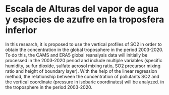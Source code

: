 # Escala de Alturas del vapor de agua y especies de azufre en la troposfera inferior 
In this research, it is proposed to use the vertical profiles of SO2 in order to obtain the concentration in the global troposphere in the period 2003-2020. To do this, the CAMS and ERA5 global reanalysis data will initially be processed in the 2003-2020 period and include multiple variables (specific humidity, sulfur dioxide, sulfate aerosol mixing ratio, SO2 precursor mixing ratio and height of boundary layer).  With the help of the linear regression method, the relationship between the concentration of pollutants SO2 and the vertical coordinate (pressure in isobaric coordinates) will be analyzed. in the troposphere in the period 2003-2020.
